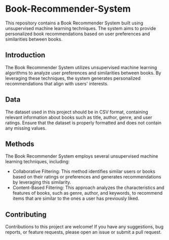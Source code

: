 # Book-Recommender-System
This repository contains a Book Recommender System built using unsupervised machine learning techniques. The system aims to provide personalized book recommendations based on user preferences and similarities between books.

## Introduction

The Book Recommender System utilizes unsupervised machine learning algorithms to analyze user preferences and similarities between books. By leveraging these techniques, the system generates personalized recommendations that align with users' interests.

## Data

The dataset used in this project should be in CSV format, containing relevant information about books such as title, author, genre, and user ratings. Ensure that the dataset is properly formatted and does not contain any missing values.

## Methods

The Book Recommender System employs several unsupervised machine learning techniques, including:

- Collaborative Filtering: This method identifies similar users or books based on their ratings or preferences and generates recommendations by leveraging this similarity.
- Content-Based Filtering: This approach analyzes the characteristics and features of books, such as genre, author, and keywords, to recommend items that are similar to the ones a user has previously liked.

## Contributing

Contributions to this project are welcome! If you have any suggestions, bug reports, or feature requests, please open an issue or submit a pull request.
